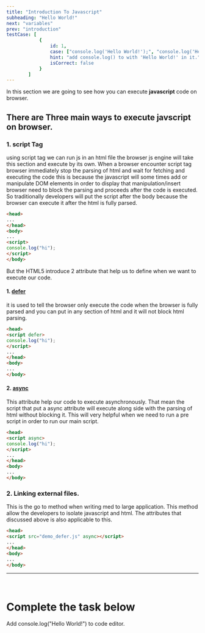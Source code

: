 ```yaml
---
title: "Introduction To Javascript"
subheading: "Hello World!"
next: "variables"
prev: "introduction"
testCase: [
			{
				id: 1,
				case: ["console.log('Hello World!');", "console.log('Hello World!')"],
				hint: "add console.log() to with 'Hello World!' in it.",
				isCorrect: false
			}
		]
---
```


In this section we are going to see how you can execute **javascript** code on browser.

## There are Three main ways to execute javscript on browser.

### 1. script Tag

using script tag we can run js in an html file the browser js engine will take this section and execute by its own. When a browser encounter script tag browser immediately stop the parsing of html and wait for fetching and executing the code this is because the javascript will some times add or manipulate DOM elements in order to display that manipulation/insert browser need to block the parsing and proceeds after the code is executed. So traditionally developers will put the script after the body because the browser can execute it after the html is fully parsed.

```HTML
<head>
...
</head>
<body>
...
<script>
console.log("hi");
</script>
</body>
```

But the HTML5 introduce 2 attribute that help us to define when we want to execute our code.

#### 1. [defer](https://www.w3schools.com/tags/att_script_defer.asp)

it is used to tell the browser only execute the code when the browser is fully parsed and you can put in any section of html and it will not block html parsing.

```HTML
<head>
<script defer>
console.log("hi");
</script>
...
</head>
<body>
...
</body>
```

#### 2. [async](https://www.w3schools.com/tags/att_script_async.asp)

This attribute help our code to execute asynchronously. That mean the script that put a async attribute will execute along side with the parsing of html without blocking it. This will very helpful when we need to run a pre script in order to run our main script.

```HTML
<head>
<script async>
console.log("hi");
</script>
...
</head>
<body>
...
</body>
```

### 2. Linking external files.

This is the go to method when writing med to large application. This method allow the developers to isolate javascript and html.
The attributes that discussed above is also applicable to this.

```HTML
<head>
<script src="demo_defer.js" async></script>
...
</head>
<body>
...
</body>
```

---

<br />

# Complete the task below

Add console.log("Hello World!") to code editor.
